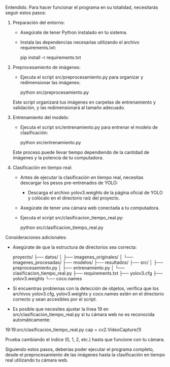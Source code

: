 Entendido. Para hacer funcionar el programa en su totalidad, necesitarás seguir estos pasos:

1. Preparación del entorno:
   - Asegúrate de tener Python instalado en tu sistema.
   - Instala las dependencias necesarias utilizando el archivo requirements.txt:
     
     pip install -r requirements.txt
     

2. Preprocesamiento de imágenes:
   - Ejecuta el script src/preprocesamiento.py para organizar y redimensionar las imágenes:
     
     python src/preprocesamiento.py
     
   Este script organizará tus imágenes en carpetas de entrenamiento y validación, y las redimensionará al tamaño adecuado.

3. Entrenamiento del modelo:
   - Ejecuta el script src/entrenamiento.py para entrenar el modelo de clasificación:
     
     python src/entrenamiento.py
     
   Este proceso puede llevar tiempo dependiendo de la cantidad de imágenes y la potencia de tu computadora.

4. Clasificación en tiempo real:
   - Antes de ejecutar la clasificación en tiempo real, necesitas descargar los pesos pre-entrenados de YOLO:
     - Descarga el archivo yolov3.weights de la página oficial de YOLO y colócalo en el directorio raíz del proyecto.
   - Asegúrate de tener una cámara web conectada a tu computadora.
   - Ejecuta el script src/clasificacion_tiempo_real.py:
     
     python src/clasificacion_tiempo_real.py
     

Consideraciones adicionales:

- Asegúrate de que la estructura de directorios sea correcta:
  
  proyecto/
  ├── datos/
  │   ├── imagenes_originales/
  │   └── imagenes_procesadas/
  ├── modelos/
  ├── resultados/
  ├── src/
  │   ├── preprocesamiento.py
  │   ├── entrenamiento.py
  │   └── clasificacion_tiempo_real.py
  ├── requirements.txt
  ├── yolov3.cfg
  ├── yolov3.weights
  └── coco.names
  

- Si encuentras problemas con la detección de objetos, verifica que los archivos yolov3.cfg, yolov3.weights y coco.names estén en el directorio correcto y sean accesibles por el script.

- Es posible que necesites ajustar la línea 19 en src/clasificacion_tiempo_real.py si tu cámara web no es reconocida automáticamente:
  
19:19:src/clasificacion_tiempo_real.py
cap = cv2.VideoCapture(1)


  Prueba cambiando el índice (0, 1, 2, etc.) hasta que funcione con tu cámara.

Siguiendo estos pasos, deberías poder ejecutar el programa completo, desde el preprocesamiento de las imágenes hasta la clasificación en tiempo real utilizando tu cámara web.
